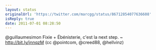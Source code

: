 ```yaml
---
layout: status
originalUrl: 'https://twitter.com/marcgg/status/86712854077636608'
isReply: true
date: 2011-07-01 08:28:50
---
```


@guillaumesimon Fixie + Ébénisterie, c'est la next step. ~ http://bit.ly/jnnqzM (cc @pointcom, @creed88, @hellvinz)
